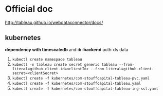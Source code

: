 # Official doc
http://tableau.github.io/webdataconnector/docs/

## kubernetes

**dependency with timescaledb** and **ib-backend** auth xls data
1. `kubectl create namespace tableau`
1. `kubectl -n tableau create secret generic tableau --from-literal=github-client-id=<clientId> --from-literal=github-client-secret=<clientSecret>`
1. `kubectl create -f kubernetes/com-stouffcapital-tableau-pvc.yaml`
1. `kubectl create -f kubernetes/com-stouffcapital-tableau.yaml`
1. `kubectl create -f kubernetes/com-stouffcapital-tableau-ing-ssl.yaml`
